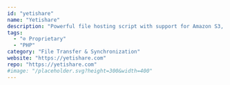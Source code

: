 ```yaml
---
id: "yetishare"
name: "Yetishare"
description: "Powerful file hosting script with support for Amazon S3, Wasabi, Backblaze, local, direct and SFTP storage."
tags:
  - "⊘ Proprietary"
  - "PHP"
category: "File Transfer & Synchronization"
website: "https://yetishare.com"
repo: "https://yetishare.com"
#image: "/placeholder.svg?height=300&width=400"
---
```


